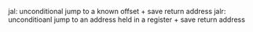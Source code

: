 jal: unconditional jump to a known offset + save return address
jalr: unconditioanl jump to an address held in a register + save return address